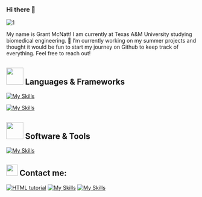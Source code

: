 ### Hi there 👋
![1](https://github.com/ZoOtMcNoOt/ZoOtMcNoOt/assets/60593837/35978f2e-3f05-4cbf-852e-c700ceb3dfcb)

My name is Grant McNatt! I am currently at Texas A&M University studying biomedical engineering.
🔭 I’m currently working on my summer projects and thought it would be fun to start my journey on Github to keep track of everything. Feel free to reach out!


## <img src="https://media.giphy.com/media/HwBlFQZFcAoUcPHZdX/giphy.gif" width="45px"> Languages & Frameworks
[![My Skills](https://skillicons.dev/icons?i=java,python,r,cpp,js,html,css,sql)](https://skillicons.dev)


[![My Skills](https://skillicons.dev/icons?i=react,vue,flask,nodejs)](https://skillicons.dev)

## <img src="https://media.giphy.com/media/iDaCeaKrHhUI1I8e2b/giphy.gif" width="45px"> Software & Tools
   [![My Skills](https://skillicons.dev/icons?i=vscode,pycharm,github,git,mongodb)](https://skillicons.dev)
  
  
## <img src="https://media.giphy.com/media/iY8CRBdQXODJSCERIr/giphy.gif" width="30px"> Contact me:

<a href="mailto:gmcnatt1@tamu.edu"><img src="https://skillicons.dev/icons?i=gmail" alt="HTML tutorial"></a>
[![My Skills](https://skillicons.dev/icons?i=instagram)](https://www.instagram.com/grant.mcnatt)
[![My Skills](https://skillicons.dev/icons?i=linkedin)](https://www.linkedin.com/in/grant-mcnatt/)



